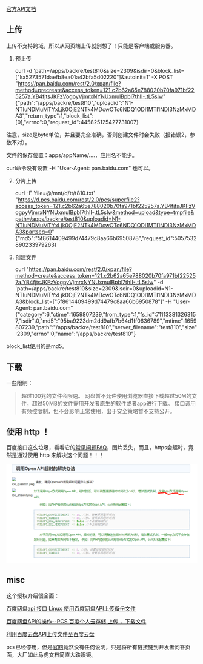 
[官方API文档](https://pan.baidu.com/union/doc/pksg0s9ns)


## 上传

上传不支持跨域，所以从网页端上传就别想了！只能是客户端或服务器。


1. 预上传

    curl -d 'path=/apps/backre/test810&size=2309&isdir=0&block_list=["ka5273571daefb8ea01a42bfa5d02220"]&autoinit=1' -X POST "https://pan.baidu.com/rest/2.0/xpan/file?method=precreate&access_token=121.c2b62a65e788020b70fa971bf225257a.YB4fjtsJKFzVogpyVjmrxNYNUxmulBpbl7thII-.tL5sIw"
    {"path":"\/apps\/backre\/test810","uploadid":"N1-NTIuNDMuMTYxLjk0OjE2NTk4MDcwOTc6NDQ1ODI1MTI1NDI3NzMxMDA3","return_type":1,"block_list":[0],"errno":0,"request_id":445825125427731007}

注意，size是byte单位，并且要完全准确，否则创建文件时会失败（报错误2，参数不对）。

文件的保存位置：apps/appName/....，应用名不能少。

curl命令没有设置  -H "User-Agent: pan.baidu.com" 也可以。


2. 分片上传

    curl -F 'file=@/mnt/d/tt/t810.txt' "https://d.pcs.baidu.com/rest/2.0/pcs/superfile2?access_token=121.c2b62a65e788020b70fa971bf225257a.YB4fjtsJKFzVogpyVjmrxNYNUxmulBpbl7thII-.tL5sIw&method=upload&type=tmpfile&path=/apps/backre/test810&uploadid=N1-NTIuNDMuMTYxLjk0OjE2NTk4MDcwOTc6NDQ1ODI1MTI1NDI3NzMxMDA3&partseq=0"
    {"md5":"5f8614409499d74479c8aa66b6950878","request_id":5057532890233979263}


3. 创建文件

    curl "https://pan.baidu.com/rest/2.0/xpan/file?method=create&access_token=121.c2b62a65e788020b70fa971bf225257a.YB4fjtsJKFzVogpyVjmrxNYNUxmulBpbl7thII-.tL5sIw" -d 'path=/apps/backre/test810&size=2309&isdir=0&uploadid=N1-NTIuNDMuMTYxLjk0OjE2NTk4MDcwOTc6NDQ1ODI1MTI1NDI3NzMxMDA3&block_list=["5f8614409499d74479c8aa66b6950878"]' -H "User-Agent: pan.baidu.com"
    {"category":6,"ctime":1659807239,"from_type":1,"fs_id":711133813263157,"isdir":0,"md5":"95ba9223dm2dd9afb7b64d1ff0636789","mtime":1659807239,"path":"\/apps\/backre\/test810","server_filename":"test810","size":2309,"errno":0,"name":"\/apps\/backre\/test810"}

block_list使用的是md5。


## 下载

一些限制：

> 超过100兆的文件会限速。
> 网盘暂不允许使用浏览器直接下载超过50M的文件，超过50MB的文件需用开发者原生的软件或者app进行下载。
> 接口调用有频控限制，但不会影响正常使用，出于安全策略暂不支持公开。




## 使用 http ！

百度接口这么垃圾，看看它的[常见问题FAQ](https://developer.baidu.com/wiki/index.php?title=%E5%B8%AE%E5%8A%A9%E6%96%87%E6%A1%A3%E9%A6%96%E9%A1%B5/%E7%99%BE%E5%BA%A6%E5%B8%90%E5%8F%B7%E8%BF%9E%E6%8E%A5/%E5%B8%B8%E8%A7%81%E9%97%AE%E9%A2%98FAQ)，图片丢失，而且，https会超时，竟然是通过使用 http 来解决这个问题！！！

![img](images/baidufaq.png)


## misc

这个授权介绍很全面：

[百度网盘api 接口 Linux 使用百度网盘API上传备份文件](https://www.daimajiaoliu.com/daima/479bba6e6900403)




[百度网盘API的操作--PCS 百度个人云存储 上传 ，下载文件](https://www.cxyzjd.com/article/u014492257/39856403)

[利用百度云盘API上传文件至百度云盘](https://blog.csdn.net/admans/article/details/80653490)


pcs已经停用，但是[官网](https://developer.baidu.com/wiki/index.php?title=%E5%B8%AE%E5%8A%A9%E6%96%87%E6%A1%A3%E9%A6%96%E9%A1%B5/%E4%B8%AA%E4%BA%BA%E4%BA%91%E5%AD%98%E5%82%A8_API)竟然没有任何说明，只是将所有链接链到开发者问答页面，大厂如此马虎文档简直大跌眼镜。



